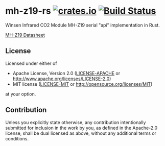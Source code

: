 # mh-z19-rs [![crates.io](https://meritbadge.herokuapp.com/mh-z19)](https://crates.io/crates/mh-z19) [![Build Status](https://travis-ci.org/zenria/mh-z19-rs.svg?branch=master)](https://travis-ci.org/zenria/mh-z19-rs)

Winsen Infrared CO2 Module MH-Z19 serial "api" implementation in Rust. 

[MH-Z19 Datasheet](https://www.winsen-sensor.com/d/files/PDF/Infrared%20Gas%20Sensor/NDIR%20CO2%20SENSOR/MH-Z19%20CO2%20Ver1.0.pdf)

## License

Licensed under either of

 * Apache License, Version 2.0
   ([LICENSE-APACHE](LICENSE-APACHE) or http://www.apache.org/licenses/LICENSE-2.0)
 * MIT license
   ([LICENSE-MIT](LICENSE-MIT) or http://opensource.org/licenses/MIT)

at your option.

## Contribution

Unless you explicitly state otherwise, any contribution intentionally submitted
for inclusion in the work by you, as defined in the Apache-2.0 license, shall be
dual licensed as above, without any additional terms or conditions.

